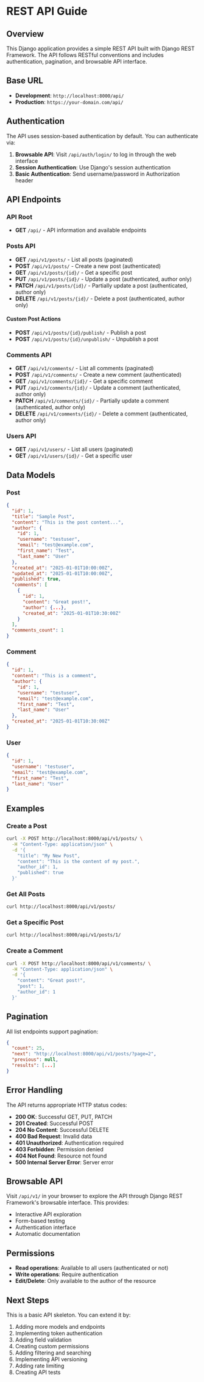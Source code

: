 # REST API Guide

## Overview

This Django application provides a simple REST API built with Django REST Framework. The API follows RESTful conventions and includes authentication, pagination, and browsable API interface.

## Base URL

- **Development**: `http://localhost:8000/api/`
- **Production**: `https://your-domain.com/api/`

## Authentication

The API uses session-based authentication by default. You can authenticate via:

1. **Browsable API**: Visit `/api/auth/login/` to log in through the web interface
2. **Session Authentication**: Use Django's session authentication
3. **Basic Authentication**: Send username/password in Authorization header

## API Endpoints

### API Root
- **GET** `/api/` - API information and available endpoints

### Posts API
- **GET** `/api/v1/posts/` - List all posts (paginated)
- **POST** `/api/v1/posts/` - Create a new post (authenticated)
- **GET** `/api/v1/posts/{id}/` - Get a specific post
- **PUT** `/api/v1/posts/{id}/` - Update a post (authenticated, author only)
- **PATCH** `/api/v1/posts/{id}/` - Partially update a post (authenticated, author only)
- **DELETE** `/api/v1/posts/{id}/` - Delete a post (authenticated, author only)

#### Custom Post Actions
- **POST** `/api/v1/posts/{id}/publish/` - Publish a post
- **POST** `/api/v1/posts/{id}/unpublish/` - Unpublish a post

### Comments API
- **GET** `/api/v1/comments/` - List all comments (paginated)
- **POST** `/api/v1/comments/` - Create a new comment (authenticated)
- **GET** `/api/v1/comments/{id}/` - Get a specific comment
- **PUT** `/api/v1/comments/{id}/` - Update a comment (authenticated, author only)
- **PATCH** `/api/v1/comments/{id}/` - Partially update a comment (authenticated, author only)
- **DELETE** `/api/v1/comments/{id}/` - Delete a comment (authenticated, author only)

### Users API
- **GET** `/api/v1/users/` - List all users (paginated)
- **GET** `/api/v1/users/{id}/` - Get a specific user

## Data Models

### Post
```json
{
  "id": 1,
  "title": "Sample Post",
  "content": "This is the post content...",
  "author": {
    "id": 1,
    "username": "testuser",
    "email": "test@example.com",
    "first_name": "Test",
    "last_name": "User"
  },
  "created_at": "2025-01-01T10:00:00Z",
  "updated_at": "2025-01-01T10:00:00Z",
  "published": true,
  "comments": [
    {
      "id": 1,
      "content": "Great post!",
      "author": {...},
      "created_at": "2025-01-01T10:30:00Z"
    }
  ],
  "comments_count": 1
}
```

### Comment
```json
{
  "id": 1,
  "content": "This is a comment",
  "author": {
    "id": 1,
    "username": "testuser",
    "email": "test@example.com",
    "first_name": "Test",
    "last_name": "User"
  },
  "created_at": "2025-01-01T10:30:00Z"
}
```

### User
```json
{
  "id": 1,
  "username": "testuser",
  "email": "test@example.com",
  "first_name": "Test",
  "last_name": "User"
}
```

## Examples

### Create a Post
```bash
curl -X POST http://localhost:8000/api/v1/posts/ \
  -H "Content-Type: application/json" \
  -d '{
    "title": "My New Post",
    "content": "This is the content of my post.",
    "author_id": 1,
    "published": true
  }'
```

### Get All Posts
```bash
curl http://localhost:8000/api/v1/posts/
```

### Get a Specific Post
```bash
curl http://localhost:8000/api/v1/posts/1/
```

### Create a Comment
```bash
curl -X POST http://localhost:8000/api/v1/comments/ \
  -H "Content-Type: application/json" \
  -d '{
    "content": "Great post!",
    "post": 1,
    "author_id": 1
  }'
```

## Pagination

All list endpoints support pagination:

```json
{
  "count": 25,
  "next": "http://localhost:8000/api/v1/posts/?page=2",
  "previous": null,
  "results": [...]
}
```

## Error Handling

The API returns appropriate HTTP status codes:

- **200 OK**: Successful GET, PUT, PATCH
- **201 Created**: Successful POST
- **204 No Content**: Successful DELETE
- **400 Bad Request**: Invalid data
- **401 Unauthorized**: Authentication required
- **403 Forbidden**: Permission denied
- **404 Not Found**: Resource not found
- **500 Internal Server Error**: Server error

## Browsable API

Visit `/api/v1/` in your browser to explore the API through Django REST Framework's browsable interface. This provides:

- Interactive API exploration
- Form-based testing
- Authentication interface
- Automatic documentation

## Permissions

- **Read operations**: Available to all users (authenticated or not)
- **Write operations**: Require authentication
- **Edit/Delete**: Only available to the author of the resource

## Next Steps

This is a basic API skeleton. You can extend it by:

1. Adding more models and endpoints
2. Implementing token authentication
3. Adding field validation
4. Creating custom permissions
5. Adding filtering and searching
6. Implementing API versioning
7. Adding rate limiting
8. Creating API tests
